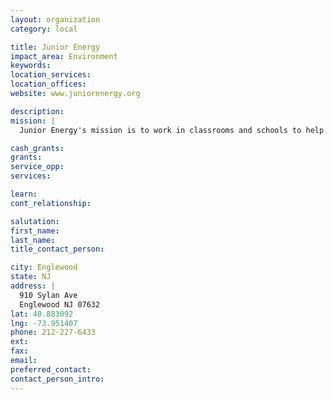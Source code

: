 ```yaml
---
layout: organization
category: local

title: Junior Energy
impact_area: Environment
keywords: 
location_services: 
location_offices: 
website: www.juniorenergy.org

description: 
mission: |
  Junior Energy's mission is to work in classrooms and schools to help children discover how they can positively impact the planet by engaging their parents, family, friends and neighbors in small, simple actions.

cash_grants: 
grants: 
service_opp: 
services: 

learn: 
cont_relationship: 

salutation: 
first_name: 
last_name: 
title_contact_person: 

city: Englewood
state: NJ
address: |
  910 Sylan Ave  
  Englewood NJ 07632
lat: 40.883092
lng: -73.951407
phone: 212-227-6433
ext: 
fax: 
email: 
preferred_contact: 
contact_person_intro: 
---
```

